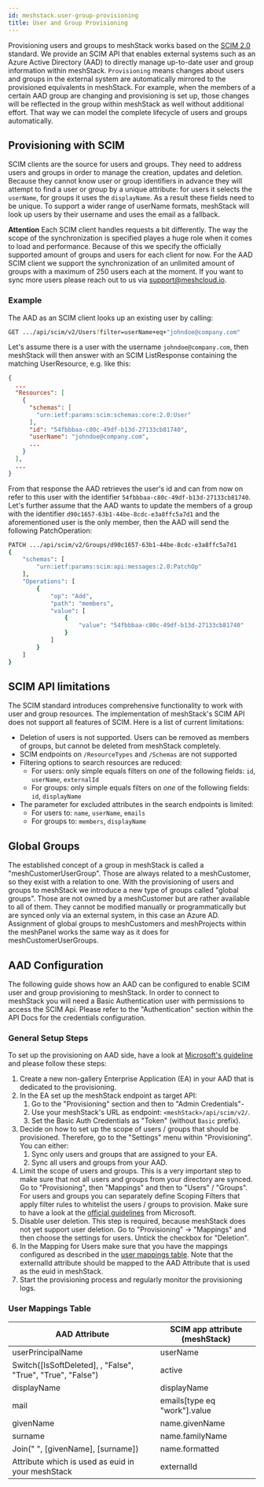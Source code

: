 ```yaml
---
id: meshstack.user-group-provisioning
title: User and Group Provisioning
---
```


Provisioning users and groups to meshStack works based on the [SCIM 2.0](http://www.simplecloud.info/) standard.
We provide an SCIM API that enables external systems such as an Azure Active Directory (AAD) to directly
manage up-to-date user and group information within meshStack. `Provisioning` means changes about users and groups
in the external system are automatically mirrored to the provisioned equivalents in meshStack. For example, when
the members of a certain AAD group are changing and provisioning is set up, those changes will be reflected in the group within meshStack as well
without additional effort. That way we can model the complete lifecycle of users and groups automatically.

## Provisioning with SCIM

SCIM clients are the source for users and groups. They need to address users and groups in order to manage the creation,
updates and deletion. Because they cannot know user or group identifiers in advance they will attempt to find a user or
group by a unique attribute:
for users it selects the `userName`, for groups it uses the `displayName`. As a result these fields need to be unique.
To support a wider range of userName formats, meshStack will look up users by their username and uses the email
as a fallback.

**Attention** Each SCIM client handles requests a bit differently. The way the scope of the synchronization is specified playes a huge role when it comes to load and performance. Because of this we specify the officially supported amount of groups and users for each client for now. For the AAD SCIM client we support the synchronization of an unlimited amount of groups with a maximum of 250 users each at the moment. If you want to sync more users please reach out to us via support@meshcloud.io.

### Example

The AAD as an SCIM client looks up an existing user by calling:

```sh
GET .../api/scim/v2/Users?filter=userName+eq+"johndoe@company.com"
```

Let's assume there is a user with the username `johndoe@company.com`, then meshStack will then answer with an SCIM ListResponse containing
the matching UserResource, e.g. like this:

```json
{
  ...
  "Resources": [
    {
      "schemas": [
        "urn:ietf:params:scim:schemas:core:2.0:User"
      ],
      "id": "54fbbbaa-c80c-49df-b13d-27133cb81740",
      "userName": "johndoe@company.com",
      ...
    }
  ],
  ...
}
```

From that response the AAD retrieves the user's id and can from now on refer to this user with the identifier `54fbbbaa-c80c-49df-b13d-27133cb81740`.
Let's further assume that the AAD wants to update the members of a group with the identifier `d90c1657-63b1-44be-8cdc-e3a8ffc5a7d1` and the aforementioned user
is the only member, then the AAD will send the following PatchOperation:

```sh
PATCH .../api/scim/v2/Groups/d90c1657-63b1-44be-8cdc-e3a8ffc5a7d1
{
    "schemas": [
        "urn:ietf:params:scim:api:messages:2.0:PatchOp"
    ],
    "Operations": [
        {
            "op": "Add",
            "path": "members",
            "value": [
                {
                    "value": "54fbbbaa-c80c-49df-b13d-27133cb81740"
                }
            ]
        }
    ]
}
```

## SCIM API limitations

The SCIM standard introduces comprehensive functionality to work with user and group resources.
The implementation of meshStack's SCIM API does not support all features of SCIM. Here is a list of current limitations:

- Deletion of users is not supported. Users can be removed as members of groups, but cannot be deleted from meshStack completely.
- SCIM endpoints on `/ResourceTypes` and `/Schemas` are not supported
- Filtering options to search resources are reduced:
  - For users: only simple equals filters on *one* of the following fields: `id`, `userName`, `externalId`
  - For groups: only simple equals filters on *one* of the following fields: `id`, `displayName`
- The parameter for excluded attributes in the search endpoints is limited:
  - For users to: `name`, `userName`, `emails`
  - For groups to: `members`, `displayName`
  
## Global Groups

The established concept of a group in meshStack is called a "meshCustomerUserGroup". Those are always related to a meshCustomer,
so they exist with a relation to one.  With the provisioning of users and groups to meshStack we introduce a new type of
groups called "global groups". Those are not owned by a meshCustomer but are rather available to all of them.
They cannot be modified manually or programmatically but are synced only via an external system, in this case an Azure AD.
Assignment of global groups to meshCustomers and meshProjects within the meshPanel works the same way as it does for meshCustomerUserGroups.

## AAD Configuration

The following guide shows how an AAD can be configured to enable SCIM user and group provisioning to meshStack. In order
to connect to meshStack you will need a Basic Authentication user with permissions to access the SCIM Api. Please refer
to the "Authentication" section within the API Docs for the credentials configuration.

### General Setup Steps

To set up the provisioning on AAD side, have a look at [Microsoft's guideline](https://docs.microsoft.com/en-us/azure/active-directory/app-provisioning/configure-automatic-user-provisioning-portal) and please follow these steps:

1. Create a new non-gallery Enterprise Application (EA) in your AAD that is dedicated to the provisioning.
2. In the EA set up the meshStack endpoint as target API:
   1. Go to the "Provisioning" section and then to "Admin Credentials"-
   2. Use your meshStack's URL as endpoint: `<meshStack>/api/scim/v2/`.
   3. Set the Basic Auth Credentials as "Token" (without `Basic` prefix).
3. Decide on how to set up the scope of users / groups that should be provisioned. Therefore, go to the "Settings" menu within "Provisioning". You can either:
   1. Sync only users and groups that are assigned to your EA.
   2. Sync all users and groups from your AAD.
4. Limit the scope of users and groups. This is a very important step to make sure that not all users and groups from your directory are synced. Go to "Provisioning", then "Mappings" and then to "Users" / "Groups". For users and groups you can separately define Scoping Filters that apply filter rules to whitelist the users / groups to provision. Make sure to have a look at the [official guidelines](https://docs.microsoft.com/en-us/azure/active-directory/app-provisioning/define-conditional-rules-for-provisioning-user-accounts#create-scoping-filters) from Microsoft.
5. Disable user deletion. This step is required, because meshStack does not yet support user deletion. Go to "Provisioning" -> "Mappings" and then choose the settings for users. Untick the checkbox for "Deletion".
6. In the Mapping for Users make sure that you have the mappings configured as described in the [user mappings table](#user-mappings-table). Note that the externalId attribute should be mapped to the AAD Attribute that is used as the euid in meshStack.
7. Start the provisioning process and regularly monitor the provisioning logs.

### User Mappings Table

| AAD Attribute                                                 | SCIM app attribute (meshStack)             |
|---------------------------------------------------------------|--------------------------------------------|
| userPrincipalName                                             | userName                                   |
| Switch([IsSoftDeleted], , "False", "True", "True", "False")   | active                                     |
| displayName                                                   | displayName                                |
| mail                                                          | emails[type eq "work"].value               |
| givenName                                                     | name.givenName                             |
| surname                                                       | name.familyName                            |
| Join(" ", [givenName], [surname])                             | name.formatted                             |
| Attribute which is used as euid in your meshStack             | externalId                                 |
